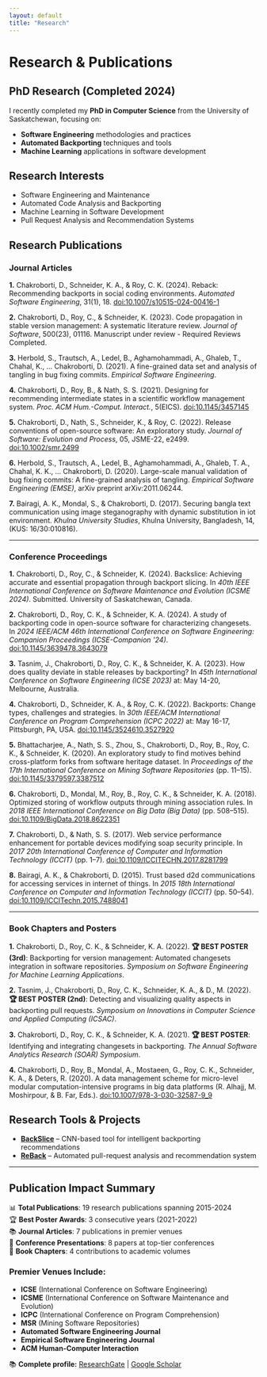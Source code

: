 ```yaml
---
layout: default
title: "Research"
---
```


# Research & Publications

## PhD Research (Completed 2024)
I recently completed my **PhD in Computer Science** from the University of Saskatchewan, focusing on:
- **Software Engineering** methodologies and practices
- **Automated Backporting** techniques and tools  
- **Machine Learning** applications in software development

## Research Interests
- Software Engineering and Maintenance
- Automated Code Analysis and Backporting
- Machine Learning in Software Development
- Pull Request Analysis and Recommendation Systems

## Research Publications

### Journal Articles

**1.** Chakroborti, D., Schneider, K. A., & Roy, C. K. (2024). Reback: Recommending backports in social coding environments. *Automated Software Engineering*, 31(1), 18. [doi:10.1007/s10515-024-00416-1](https://doi.org/10.1007/s10515-024-00416-1)

**2.** Chakroborti, D., Roy, C., & Schneider, K. (2023). Code propagation in stable version management: A systematic literature review. *Journal of Software*, 500(23), 01116. Manuscript under review - Required Reviews Completed.

**3.** Herbold, S., Trautsch, A., Ledel, B., Aghamohammadi, A., Ghaleb, T., Chahal, K., ... Chakroborti, D. (2021). A fine-grained data set and analysis of tangling in bug fixing commits. *Empirical Software Engineering*.

**4.** Chakroborti, D., Roy, B., & Nath, S. S. (2021). Designing for recommending intermediate states in a scientific workflow management system. *Proc. ACM Hum.-Comput. Interact.*, 5(EICS). [doi:10.1145/3457145](https://doi.org/10.1145/3457145)

**5.** Chakroborti, D., Nath, S., Schneider, K., & Roy, C. (2022). Release conventions of open-source software: An exploratory study. *Journal of Software: Evolution and Process*, 05, JSME-22, e2499. [doi:10.1002/smr.2499](https://doi.org/10.1002/smr.2499)

**6.** Herbold, S., Trautsch, A., Ledel, B., Aghamohammadi, A., Ghaleb, T. A., Chahal, K. K., ... Chakroborti, D. (2020). Large-scale manual validation of bug fixing commits: A fine-grained analysis of tangling. *Empirical Software Engineering (EMSE)*, arXiv preprint arXiv:2011.06244.

**7.** Bairagi, A. K., Mondal, S., & Chakroborti, D. (2017). Securing bangla text communication using image steganography with dynamic substitution in iot environment. *Khulna University Studies*, Khulna University, Bangladesh, 14, (KUS: 16/30:010816).

---

### Conference Proceedings

**1.** Chakroborti, D., Roy, C., & Schneider, K. (2024). Backslice: Achieving accurate and essential propagation through backport slicing. In *40th IEEE International Conference on Software Maintenance and Evolution (ICSME 2024)*. Submitted. University of Saskatchewan, Canada.

**2.** Chakroborti, D., Roy, C. K., & Schneider, K. A. (2024). A study of backporting code in open-source software for characterizing changesets. In *2024 IEEE/ACM 46th International Conference on Software Engineering: Companion Proceedings (ICSE-Companion '24)*. [doi:10.1145/3639478.3643079](https://doi.org/10.1145/3639478.3643079)

**3.** Tasnim, J., Chakroborti, D., Roy, C. K., & Schneider, K. A. (2023). How does quality deviate in stable releases by backporting? In *45th International Conference on Software Engineering (ICSE 2023)* at: May 14-20, Melbourne, Australia.

**4.** Chakroborti, D., Schneider, K. A., & Roy, C. K. (2022). Backports: Change types, challenges and strategies. In *30th IEEE/ACM International Conference on Program Comprehension (ICPC 2022)* at: May 16-17, Pittsburgh, PA, USA. [doi:10.1145/3524610.3527920](https://doi.org/10.1145/3524610.3527920)

**5.** Bhattacharjee, A., Nath, S. S., Zhou, S., Chakroborti, D., Roy, B., Roy, C. K., & Schneider, K. (2020). An exploratory study to find motives behind cross-platform forks from software heritage dataset. In *Proceedings of the 17th International Conference on Mining Software Repositories* (pp. 11–15). [doi:10.1145/3379597.3387512](https://doi.org/10.1145/3379597.3387512)

**6.** Chakroborti, D., Mondal, M., Roy, B., Roy, C. K., & Schneider, K. A. (2018). Optimized storing of workflow outputs through mining association rules. In *2018 IEEE International Conference on Big Data (Big Data)* (pp. 508–515). [doi:10.1109/BigData.2018.8622351](https://doi.org/10.1109/BigData.2018.8622351)

**7.** Chakroborti, D., & Nath, S. S. (2017). Web service performance enhancement for portable devices modifying soap security principle. In *2017 20th International Conference of Computer and Information Technology (ICCIT)* (pp. 1–7). [doi:10.1109/ICCITECHN.2017.8281799](https://doi.org/10.1109/ICCITECHN.2017.8281799)

**8.** Bairagi, A. K., & Chakroborti, D. (2015). Trust based d2d communications for accessing services in internet of things. In *2015 18th International Conference on Computer and Information Technology (ICCIT)* (pp. 50–54). [doi:10.1109/ICCITechn.2015.7488041](https://doi.org/10.1109/ICCITechn.2015.7488041)

---

### Book Chapters and Posters

**1.** Chakroborti, D., Roy, C. K., & Schneider, K. A. (2022). **🏆 BEST POSTER (3rd)**: Backporting for version management: Automated changesets integration in software repositories. *Symposium on Software Engineering for Machine Learning Applications*.

**2.** Tasnim, J., Chakroborti, D., Roy, C. K., Schneider, K. A., & D., M. (2022). **🏆 BEST POSTER (2nd)**: Detecting and visualizing quality aspects in backporting pull requests. *Symposium on Innovations in Computer Science and Applied Computing (ICSAC)*.

**3.** Chakroborti, D., Roy, C. K., & Schneider, K. A. (2021). **🏆 BEST POSTER**: Identifying and integrating changesets in backporting. *The Annual Software Analytics Research (SOAR) Symposium*.

**4.** Chakroborti, D., Roy, B., Mondal, A., Mostaeen, G., Roy, C. K., Schneider, K. A., & Deters, R. (2020). A data management scheme for micro-level modular computation-intensive programs in big data platforms (R. Alhajj, M. Moshirpour, & B. Far, Eds.). [doi:10.1007/978-3-030-32587-9_9](https://doi.org/10.1007/978-3-030-32587-9_9)

## Research Tools & Projects
- **[BackSlice](https://github.com/joydeba/BackSlice)** – CNN-based tool for intelligent backporting recommendations
- **[ReBack](https://github.com/joydeba/ReBack)** – Automated pull-request analysis and recommendation system

---

## Publication Impact Summary

📊 **Total Publications**: 19 research publications spanning 2015-2024  
🏆 **Best Poster Awards**: 3 consecutive years (2021-2022)  
📚 **Journal Articles**: 7 publications in premier venues  
🎤 **Conference Presentations**: 8 papers at top-tier conferences  
📖 **Book Chapters**: 4 contributions to academic volumes  

### Premier Venues Include:
- **ICSE** (International Conference on Software Engineering)
- **ICSME** (International Conference on Software Maintenance and Evolution)  
- **ICPC** (International Conference on Program Comprehension)
- **MSR** (Mining Software Repositories)
- **Automated Software Engineering Journal**
- **Empirical Software Engineering Journal**
- **ACM Human-Computer Interaction**

📚 **Complete profile:** [ResearchGate](https://www.researchgate.net/profile/Debasish-Chakroborti) | [Google Scholar](https://scholar.google.com)